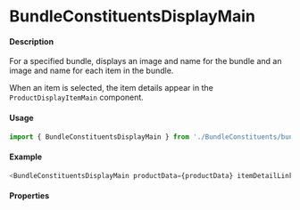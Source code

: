 # BundleConstituentsDisplayMain

#### Description

For a specified bundle, displays an image and name for the bundle and an image and name for each item in the bundle.

When an item is selected, the item details appear in the `ProductDisplayItemMain` component.

#### Usage

```js
import { BundleConstituentsDisplayMain } from './BundleConstituents/bundleconstituents.main';
```

#### Example

```js
<BundleConstituentsDisplayMain productData={productData} itemDetailLink={itemDetailLink} />
```

#### Properties

<!-- PROPS -->
